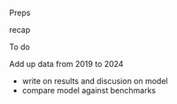 

Preps


recap


To do

Add up data from 2019 to 2024
- write on results and discusion on model
- compare model against benchmarks



